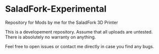 # SaladFork-Experimental
Repository for Mods by me for the SaladFork 3D Printer

This is a developement repository. Assume that all uploads are untested. There is absolutely no warranty on anything. 

Feel free to open issues or contact me directly in case you find any bugs.